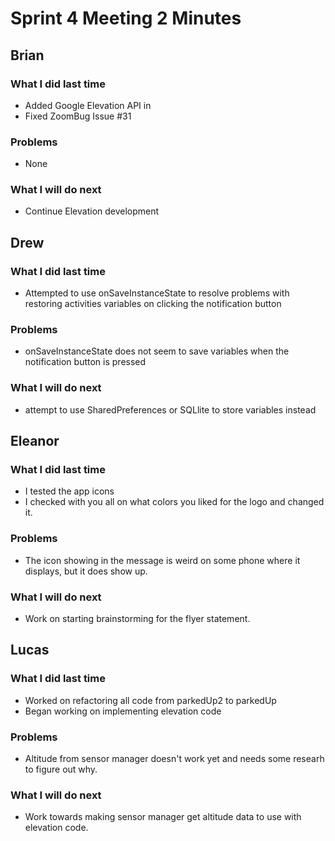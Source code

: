 # Sprint 4 Meeting 2 Minutes
## Brian
### What I did last time
* Added Google Elevation API in
* Fixed ZoomBug Issue #31
### Problems
* None
### What I will do next
* Continue Elevation development
## Drew
### What I did last time
* Attempted to use onSaveInstanceState to resolve problems with restoring activities variables on clicking the notification button
### Problems
* onSaveInstanceState does not seem to save variables when the notification button is pressed
### What I will do next
* attempt to use SharedPreferences or SQLlite to store variables instead
## Eleanor
### What I did last time
* I tested the app icons
* I checked with you all on what colors you liked for the logo and changed it.
### Problems
* The icon showing in the message is weird on some phone where it displays, but it does show up.
### What I will do next
* Work on starting brainstorming for the flyer statement.
## Lucas
### What I did last time
* Worked on refactoring all code from parkedUp2 to parkedUp
* Began working on implementing elevation code
### Problems
* Altitude from sensor manager doesn't work yet and needs some researh to figure out why.
### What I will do next
* Work towards making sensor manager get altitude data to use with elevation code.
